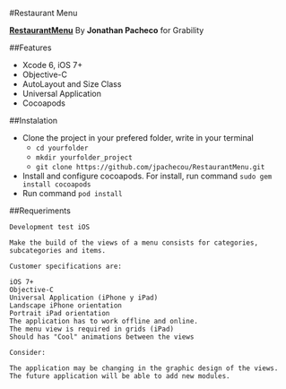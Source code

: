 #Restaurant Menu

**[RestaurantMenu](https://github.com/jpachecou/RestaurantMenu)** By **Jonathan Pacheco** for Grability

##Features

- Xcode 6, iOS 7+
- Objective-C
- AutoLayout and Size Class
- Universal Application
- Cocoapods

##Instalation

- Clone the project in your prefered folder, write in your terminal 
	* `cd yourfolder`
	* `mkdir yourfolder_project`
	* `git clone https://github.com/jpachecou/RestaurantMenu.git`
- Install and configure cocoapods. For install, run command `sudo gem install cocoapods`
- Run command `pod install`

##Requeriments

```
Development test iOS

Make the build of the views of a menu consists for categories, subcategories and items.

Customer specifications are:

iOS 7+
Objective-C
Universal Application (iPhone y iPad)
Landscape iPhone orientation
Portrait iPad orientation
The application has to work offline and online.
The menu view is required in grids (iPad)
Should has "Cool" animations between the views

Consider:

The application may be changing in the graphic design of the views.
The future application will be able to add new modules.
```


